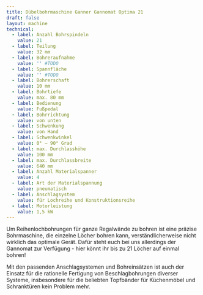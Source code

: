 ```yaml
---
title: Dübelbohrmaschine Ganner Gannomat Optima 21
draft: false
layout: machine
technical:
  - label: Anzahl Bohrspindeln
    value: 21
  - label: Teilung
    value: 32 mm
  - label: Bohreraufnahme
    value: '' #TODO
  - label: Spannfläche
    value: '' #TODO
  - label: Bohrerschaft
    value: 10 mm
  - label: Bohrtiefe
    value: max. 80 mm
  - label: Bedienung
    value: Fußpedal
  - label: Bohrrichtung
    value: von unten
  - label: Schwenkung
    value: von Hand
  - label: Schwenkwinkel
    value: 0° – 90° Grad
  - label: max. Durchlasshöhe
    value: 100 mm
  - label: max. Durchlassbreite
    value: 640 mm
  - label: Anzahl Materialspanner
    value: 4
  - label: Art der Materialspannung
    value: pneumatisch
  - label: Anschlagsystem
    value: für Lochreihe und Konstruktionsreihe
  - label: Motorleistung
    value: 1,5 kW
---
```


Um Reihenlochbohrungen für ganze Regalwände zu bohren ist eine präzise Bohrmaschine, die einzelne Löcher bohren kann, verständlicherweise nicht wirklich das optimale Gerät. Dafür steht euch bei uns allerdings der Gannomat zur Verfügung - hier könnt ihr bis zu 21 Löcher auf einmal bohren!

Mit den passenden Anschlagsystemen und Bohreinsätzen ist auch der Einsatz für die rationelle Fertigung von Beschlagbohrungen diverser Systeme, insbesondere für die beliebten Topfbänder für Küchenmöbel und Schranktüren kein Problem mehr.
